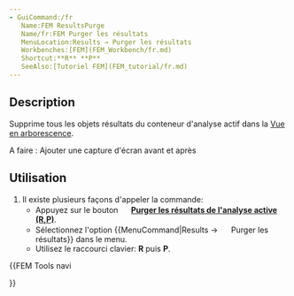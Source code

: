 ```yaml
---
- GuiCommand:/fr
   Name:FEM ResultsPurge
   Name/fr:FEM Purger les résultats
   MenuLocation:Results → Purger les résultats
   Workbenches:[FEM](FEM_Workbench/fr.md)
   Shortcut:**R** **P**
   SeeAlso:[Tutoriel FEM](FEM_tutorial/fr.md)
---
```


## Description

Supprime tous les objets résultats du conteneur d\'analyse actif dans la [Vue en arborescence](Tree_view/fr.md).

A faire : Ajouter une capture d\'écran avant et après

## Utilisation

1.  Il existe plusieurs façons d\'appeler la commande:
    -   Appuyez sur le bouton **<img src="images/FEM_ResultsPurge.svg" width=16px> [Purger les résultats de l'analyse active (R,P)](FEM_ResultsPurge/fr.md)**.
    -   Sélectionnez l\'option {{MenuCommand|Results → <img src="images/FEM_ResultsPurge.svg" width=16px> Purger les résultats}} dans le menu.
    -   Utilisez le raccourci clavier: **R** puis **P**.





{{FEM Tools navi

}}  
